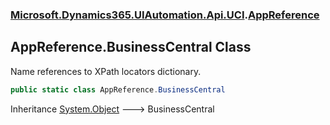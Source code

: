 ### [Microsoft.Dynamics365.UIAutomation.Api.UCI](Microsoft.Dynamics365.UIAutomation.Api.UCI.md 'Microsoft.Dynamics365.UIAutomation.Api.UCI').[AppReference](AppReference.md 'Microsoft.Dynamics365.UIAutomation.Api.UCI.AppReference')

## AppReference.BusinessCentral Class

Name references to XPath locators dictionary.

```csharp
public static class AppReference.BusinessCentral
```

Inheritance [System.Object](https://docs.microsoft.com/en-us/dotnet/api/System.Object 'System.Object') &#129106; BusinessCentral